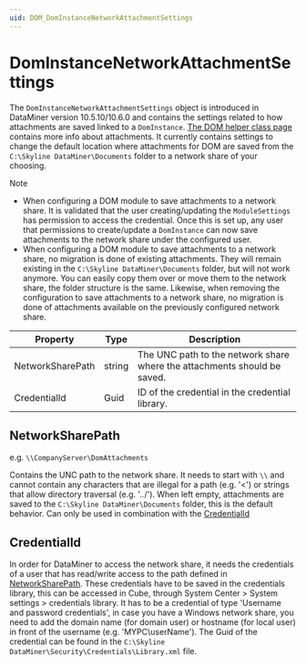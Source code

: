```yaml
---
uid: DOM_DomInstanceNetworkAttachmentSettings
---
```


# DomInstanceNetworkAttachmentSettings

The `DomInstanceNetworkAttachmentSettings` object is introduced in DataMiner version 10.5.10/10.6.0<!-- RN 43114 --> and contains the settings related to how attachments are saved linked to a `DomInstance`. [The DOM helper class page](xref:DomHelper_class#attachments) contains more info about attachments. It currently contains settings to change the default location where attachments for DOM are saved from the `C:\Skyline DataMiner\Documents` folder to a network share of your choosing.

>[!NOTE]
>
> - When configuring a DOM module to save attachments to a network share. It is validated that the user creating/updating the `ModuleSettings` has permission to access the credential. Once this is set up, any user that permissions to create/update a `DomInstance` can now save attachments to the network share under the configured user.
> - When configuring a DOM module to save attachments to a network share, no migration is done of existing attachments. They will remain existing in the `C:\Skyline DataMiner\Documents` folder, but will not work anymore. You can easily copy them over or move them to the network share, the folder structure is the same. Likewise, when removing the configuration to save attachments to a network share, no migration is done of attachments available on the previously configured network share.

|Property |Type   |Description |
|---------|-------|------------|
| NetworkSharePath | string | The UNC path to the network share where the attachments should be saved. |
| CredentialId | Guid | ID of the credential in the credential library. |

## NetworkSharePath

e.g. `\\CompanyServer\DomAttachments`

Contains the UNC path to the network share. It needs to start with `\\` and cannot contain any characters that are illegal for a path (e.g. '<') or strings that allow directory traversal (e.g. '../'). When left empty, attachments are saved to the `C:\Skyline DataMiner\Documents` folder, this is the default behavior. Can only be used in combination with the [CredentialId](#credentialid)

## CredentialId

In order for DataMiner to access the network share, it needs the credentials of a user that has read/write access to the path defined in [NetworkSharePath](#networksharepath). These credentials have to be saved in the credentials library, this can be accessed in Cube, through System Center > System settings > credentials library. It has to be a credential of type 'Username and password credentials', in case you have a Windows network share, you need to add the domain name (for domain user) or hostname (for local user) in front of the username (e.g. 'MYPC\userName'). The Guid of the credential can be found in the `C:\Skyline DataMiner\Security\Credentials\Library.xml` file.
